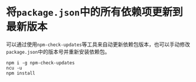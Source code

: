# 将`package.json`中的所有依赖项更新到最新版本

可以通过使用`npm-check-updates`等工具来自动更新依赖包版本，也可以手动修改`package.json`中的版本号并重新安装依赖包。

```
npm i -g npm-check-updates
ncu -u
npm install
```
